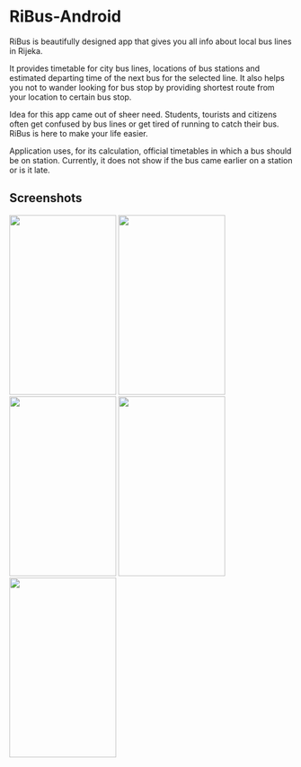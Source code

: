 # RiBus-Android

RiBus is beautifully designed app that gives you all info about local bus lines in Rijeka.
 
It provides timetable for city bus lines, locations of bus stations and estimated departing time of the next bus for the selected line. It also helps you not to wander looking for bus stop by providing shortest route from your location to certain bus stop.
 
Idea for this app came out of sheer need. Students, tourists and citizens often get confused by bus lines or get tired of running to catch their bus. RiBus is here to make your life easier.

Application uses, for its calculation, official timetables in which a bus should be on station. Currently, it does not show if the bus came earlier on a station or is it late.

## Screenshots

<img src="https://github.com/marioloncar/RiBus-Android/blob/master/screenshots/home.png" width="190" height="320">
<img src="https://github.com/marioloncar/Pharmacy/blob/master/screenshots/maps.png" width="190" height="320">
<img src="https://github.com/marioloncar/Pharmacy/blob/master/screenshots/stations.png" width="190" height="320">
<img src="https://github.com/marioloncar/Pharmacy/blob/master/screenshots/time_calculation.png" width="190" height="320">
<img src="https://github.com/marioloncar/Pharmacy/blob/master/screenshots/timetable.png" width="190" height="320">
